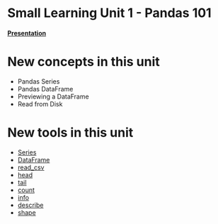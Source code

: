 # Small Learning Unit 1 - Pandas 101


#### [Presentation](https://docs.google.com/presentation/d/1QT9ozEwhTyZYumCtaQk4_-2cBEgNvtGCVrMnIAKb9aA/present#slide=id.p)

# New concepts in this unit

- Pandas Series
- Pandas DataFrame
- Previewing a DataFrame
- Read from Disk

# New tools in this unit

- [Series](https://pandas.pydata.org/pandas-docs/stable/generated/pandas.Series.html)
- [DataFrame](https://pandas.pydata.org/pandas-docs/stable/generated/pandas.DataFrame.html)
- [read_csv](https://pandas.pydata.org/pandas-docs/stable/generated/pandas.read_csv.html)
- [head](https://pandas.pydata.org/pandas-docs/stable/generated/pandas.DataFrame.head.html)
- [tail](https://pandas.pydata.org/pandas-docs/stable/generated/pandas.DataFrame.tail.html)
- [count](https://pandas.pydata.org/pandas-docs/stable/generated/pandas.DataFrame.count.html)
- [info](https://pandas.pydata.org/pandas-docs/stable/generated/pandas.DataFrame.info.html)
- [describe](https://pandas.pydata.org/pandas-docs/stable/generated/pandas.DataFrame.describe.html)
- [shape](https://pandas.pydata.org/pandas-docs/stable/generated/pandas.DataFrame.shape.html)
